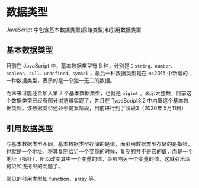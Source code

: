 # 数据类型

JavaScript 中包含基本数据类型(原始类型)和引用数据类型

## 基本数据类型

目前在 JavaScript 中，基本数据类型有 6 种，分别是：`string、number、boolean、null、undefined、symbol` ，最后一种数据类型是在 es2015 中新增的一种数据类型，表示的是一个独一无二的数据。

而未来可能还会加入第 7 个基本数据类型，也就是 `bigint` 。表示大整数，目前这个数据类型已经有部分浏览器实现了，并且在 TypeScript3.2 中内置这个基本数据类型。该数据类型还处于提案阶段，目前进行到了阶段3（2020年 5月11日）

## 引用数据类型

与基本数据类型不同，基本数据类型存储的是值，而引用数据类型存储的是指针，也就是一个地址。将其复制给另一个变量的时候，复制的并不是它的值，而是一个地址（指针），所以改变其中一个变量的值，会影响另一个变量的值，这就引出深拷贝和浅拷贝的问题了。

常见的引用类型如 function、array 等。
